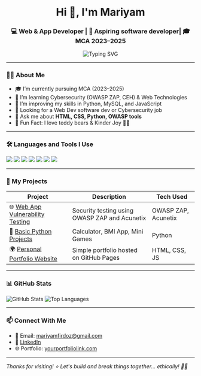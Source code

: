 <h1 align="center">Hi 👋, I'm Mariyam </h1>
<h3 align="center">💻 Web & App Developer | 🔐 Aspiring software developer| 🎓 MCA 2023–2025</h3>

<p align="center">
  <img src="https://readme-typing-svg.demolab.com?font=Fira+Code&duration=3000&pause=1000&color=F76C6C&center=true&width=435&lines=Passionate+Web+Developer;Cybersecurity+Learner;Python+Lover;Open+to+Opportunities+%F0%9F%94%8E" alt="Typing SVG" />
</p>

---

### 👩‍💻 About Me
- 🎓 I’m currently pursuing MCA (2023–2025)
- 🌱 I’m learning Cybersecurity (OWASP ZAP, CEH) & Web Technologies
- 🧠 I’m improving my skills in Python, MySQL, and JavaScript
- 💼 Looking for a Web Dev software dev or Cybersecurity job
- 💬 Ask me about **HTML, CSS, Python, OWASP tools**
- 🧸 Fun Fact: I love teddy bears & Kinder Joy 🍫🐻

---

### 🛠️ Languages and Tools I Use

<p align="left">
  <img src="https://img.shields.io/badge/HTML5-E34F26?logo=html5&logoColor=white" />
  <img src="https://img.shields.io/badge/CSS3-1572B6?logo=css3&logoColor=white" />
  <img src="https://img.shields.io/badge/JavaScript-F7DF1E?logo=javascript&logoColor=black" />
  <img src="https://img.shields.io/badge/Python-3776AB?logo=python&logoColor=white" />
  <img src="https://img.shields.io/badge/MySQL-00000F?logo=mysql&logoColor=white" />
  <img src="https://img.shields.io/badge/GitHub-100000?logo=github&logoColor=white" />
  <img src="https://img.shields.io/badge/OWASP%20ZAP-000000?logo=owasp&logoColor=white" />
</p>

---

### 📂 My Projects

| Project | Description | Tech Used |
|--------|-------------|-----------|
| 🌐 [Web App Vulnerability Testing](https://github.com/yourrepo) | Security testing using OWASP ZAP and Acunetix | OWASP ZAP, Acunetix |
| 🐍 [Basic Python Projects](https://github.com/yourrepo) | Calculator, BMI App, Mini Games | Python |
| 🌍 [Personal Portfolio Website](https://yourportfoliolink.com) | Simple portfolio hosted on GitHub Pages | HTML, CSS, JS |

---

### 📊 GitHub Stats

<p align="left">
  <img src="https://github-readme-stats.vercel.app/api?username=mariyamfirdoz&show_icons=true&theme=radical" alt="GitHub Stats" />
  <img src="https://github-readme-stats.vercel.app/api/top-langs/?username=mariyamfirdoz&layout=compact&theme=radical" alt="Top Languages" />
</p>

---

### 📫 Connect With Me

- 💌 Email: mariyamfirdoz@gmail.com  
- 💼 [LinkedIn](linkedin.com/in/mariyamfirdoz)  
- 🌐 Portfolio: [yourportfoliolink.com](https://mariyamfirdoz.github.io/Mariyam-firdoz/)

---

*Thanks for visiting! ⭐ Let's build and break things together... ethically! 🔐💥*
